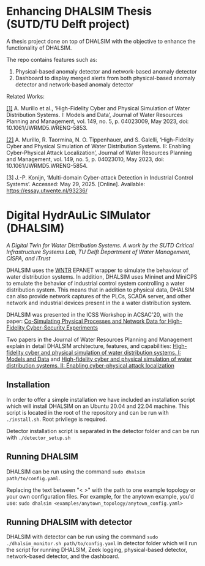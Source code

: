 # Enhancing DHALSIM Thesis (SUTD/TU Delft project)
A thesis project done on top of DHALSIM with the objective to enhance the functionality of DHALSIM. 

The repo contains features such as:
1. Physical-based anomaly detector and network-based anomaly detector
2. Dashboard to display merged alerts from both physical-based anomaly detector and network-based anomaly detector

Related Works:

[[1]](https://ascelibrary.org/doi/abs/10.1061/JWRMD5.WRENG-5853) A. Murillo et al., ‘High-Fidelity Cyber and Physical Simulation of Water Distribution Systems. I: Models and Data’, Journal of Water Resources Planning and Management, vol. 149, no. 5, p. 04023009, May 2023, doi: 10.1061/JWRMD5.WRENG-5853.

[[2]](https://ascelibrary.org/doi/abs/10.1061/JWRMD5.WRENG-5854) A. Murillo, R. Taormina, N. O. Tippenhauer, and S. Galelli, ‘High-Fidelity Cyber and Physical Simulation of Water Distribution Systems. II: Enabling Cyber-Physical Attack Localization’, Journal of Water Resources Planning and Management, vol. 149, no. 5, p. 04023010, May 2023, doi: 10.1061/JWRMD5.WRENG-5854.

[3] J.-P. Konijn, ‘Multi-domain Cyber-attack Detection in Industrial Control Systems’. Accessed: May 29, 2025. [Online]. Available: https://essay.utwente.nl/93236/


# Digital HydrAuLic SIMulator (DHALSIM)
_A Digital Twin for Water Distribution Systems. A work by the SUTD Critical Infrastructure Systems Lab, TU Delft Department of Water Management, CISPA, and iTrust_

DHALSIM uses the [WNTR](https://wntr.readthedocs.io/en/latest/index.html) EPANET wrapper to simulate the behaviour of water distribution systems. In addition, DHALSIM uses Mininet and MiniCPS to emulate the behavior of industrial control system controlling a water distribution system. This means that in addition to physical data, DHALSIM can also provide network captures of the PLCs, SCADA server, and other network and industrial devices present in the a water distribution system.

DHALSIM was presented in the ICSS Workshop in ACSAC'20, with the paper: [Co-Simulating Physical Processes and Network Data for High-Fidelity Cyber-Security Experiments](https://dl.acm.org/doi/abs/10.1145/3442144.3442147)

Two papers in the Journal of Water Resources Planning and Management explain in detail DHALSIM architecture, features, and capabilities: [High-fidelity cyber and physical simulation of water distribution systems. I: Models and Data](https://ascelibrary.org/doi/abs/10.1061/JWRMD5.WRENG-5853) and [High-fidelity cyber and physical simulation of water distribution systems. II: Enabling cyber-physical attack localization](https://ascelibrary.org/doi/abs/10.1061/JWRMD5.WRENG-5854)
 

## Installation

In order to offer a simple installation we have included an installation script which will install DHALSIM on an Ubuntu 20.04 and 22.04 machine. This script is located in the root of the repository and can be run with ```./install.sh```. Root privilege is required.

Detector installation script is separated in the detector folder and can be run with ```./detector_setup.sh```

## Running DHALSIM

DHALSIM can be run using the command ```sudo dhalsim path/to/config.yaml```.

Replacing the text between "< >" with the path to one example topology or your own configuration files. For example, for the anytown example, you'd use:
```sudo dhalsim <examples/anytown_topology/anytown_config.yaml>```

## Running DHALSIM with detector

DHALSIM with detector can be run using the command ```sudo ./dhalsim_monitor.sh path/to/config.yaml``` in detector folder which will run the script for running DHALSIM, Zeek logging, physical-based detector, network-based detector, and the dashboard.
